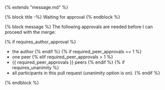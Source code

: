 {% extends "message.md" %}

{% block title -%}
Waiting for approval
{% endblock %}

{% block message %}
The following approvals are needed before I can proceed with the merge:

{% if requires_author_approval %}
* the author
{% endif %}
{% if required_peer_approvals == 1 %}
* one peer
{% elif required_peer_approvals > 1 %}
* {{ required_peer_approvals }} peers
{% endif %}
{% if requires_unanimity %}
* all participants in this pull request (unanimity option is on).
{% endif %}

{% endblock %}
